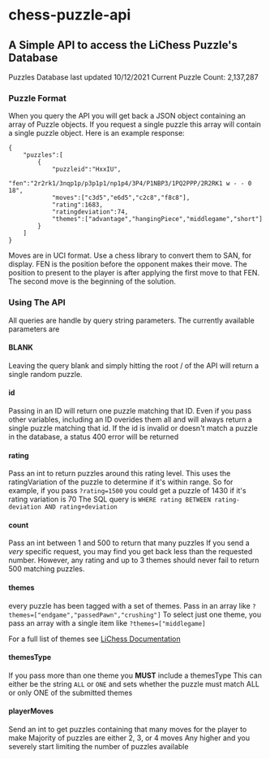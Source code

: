 # chess-puzzle-api
## A Simple API to access the LiChess Puzzle's Database
Puzzles Database last updated 10/12/2021
Current Puzzle Count: 2,137,287

### Puzzle Format
When you query the API you will get back a JSON object containing an array of Puzzle objects. If you request a single puzzle this array will contain a single puzzle object.
Here is an example response:
```
{
    "puzzles":[
        {
            "puzzleid":"HxxIU",
            "fen":"2r2rk1/3nqp1p/p3p1p1/np1p4/3P4/P1NBP3/1PQ2PPP/2R2RK1 w - - 0 18",
            "moves":["c3d5","e6d5","c2c8","f8c8"],
            "rating":1683,
            "ratingdeviation":74,
            "themes":["advantage","hangingPiece","middlegame","short"]
        }
    ]
}
```
Moves are in UCI format. Use a chess library to convert them to SAN, for display.
FEN is the position before the opponent makes their move.
The position to present to the player is after applying the first move to that FEN.
The second move is the beginning of the solution.

### Using The API
All queries are handle by query string parameters. The currently available parameters are

#### BLANK
Leaving the query blank and simply hitting the root / of the API will return a single random puzzle.

#### id
Passing in an ID will return one puzzle matching that ID. Even if you pass other variables, including an ID overides them all and will always return a single puzzle matching that id.
If the id is invalid or doesn't match a puzzle in the database, a status 400 error will be returned

#### rating
Pass an int to return puzzles around this rating level. This uses the ratingVariation of the puzzle to determine if it's within range.
So for example, if you pass `?rating=1500` you could get a puzzle of 1430 if it's rating variation is 70
The SQL query is `WHERE rating BETWEEN rating-deviation AND rating+deviation`

#### count
Pass an int between 1 and 500 to return that many puzzles
If you send a *very* specific request, you may find you get back less than the requested number.
However, any rating and up to 3 themes should never fail to return 500 matching puzzles.

#### themes
every puzzle has been tagged with a set of themes.
Pass in an array like `?themes=["endgame","passedPawn","crushing"]` 
To select just one theme, you pass an array with a single item like `?themes=["middlegame]`

For a full list of themes see [LiChess Documentation](https://github.com/ornicar/lila/blob/master/translation/source/puzzleTheme.xml)

#### themesType
If you pass more than one theme you **MUST** include a themesType
This can either be the string `ALL` or `ONE` and sets whether the puzzle must match ALL or only ONE of the submitted themes

#### playerMoves
Send an int to get puzzles containing that many moves for the player to make
Majority of puzzles are either 2, 3, or 4 moves
Any higher and you severely start limiting the number of puzzles available